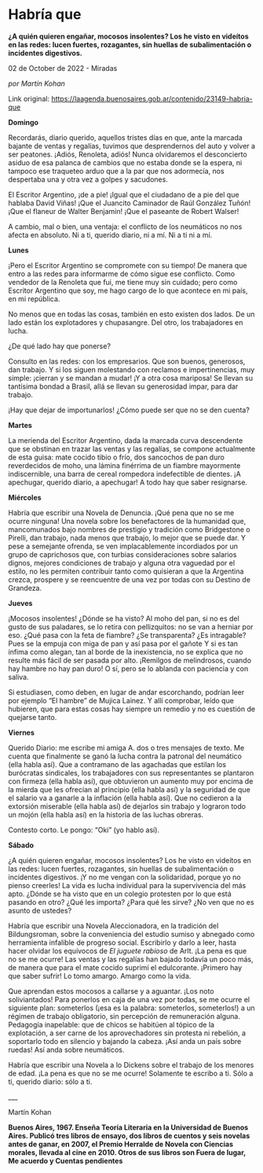 # Habría que

**¿A quién quieren engañar, mocosos insolentes? Los he visto en videítos en las redes: lucen fuertes, rozagantes, sin huellas de subalimentación o incidentes digestivos.**

02 de October de 2022 - Miradas

_por Martín Kohan_

Link original: https://laagenda.buenosaires.gob.ar/contenido/23149-habria-que



**Domingo**




Recordarás, diario querido, aquellos tristes días en que, ante la marcada bajante de ventas y regalías, tuvimos que desprendernos del auto y volver a ser peatones. ¡Adiós, Renoleta, adiós! Nunca olvidaremos el desconcierto asiduo de esa palanca de cambios que no estaba donde se la espera, ni tampoco ese traqueteo arduo que a la par que nos adormecía, nos despertaba una y otra vez a golpes y sacudones.




El Escritor Argentino, ¡de a pie! ¡Igual que el ciudadano de a pie del que hablaba David Viñas! ¡Que el Juancito Caminador de Raúl González Tuñón! ¡Que el flaneur de Walter Benjamin! ¡Que el paseante de Robert Walser!




A cambio, mal o bien, una ventaja: el conflicto de los neumáticos no nos afecta en absoluto. Ni a ti, querido diario, ni a mí. Ni a ti ni a mí.




**Lunes**




¡Pero el Escritor Argentino se compromete con su tiempo! De manera que entro a las redes para informarme de cómo sigue ese conflicto. Como vendedor de la Renoleta que fui, me tiene muy sin cuidado; pero como Escritor Argentino que soy, me hago cargo de lo que acontece en mi país, en mi república.




No menos que en todas las cosas, también en esto existen dos lados. De un lado están los explotadores y chupasangre. Del otro, los trabajadores en lucha.




¿De qué lado hay que ponerse?




Consulto en las redes: con los empresarios. Que son buenos, generosos, dan trabajo. Y si los siguen molestando con reclamos e impertinencias, muy simple: ¡cierran y se mandan a mudar! ¡Y a otra cosa mariposa! Se llevan su tantísima bondad a Brasil, allá se llevan su generosidad impar, para dar trabajo.




¡Hay que dejar de importunarlos! ¿Cómo puede ser que no se den cuenta?




**Martes**




La merienda del Escritor Argentino, dada la marcada curva descendente que se obstinan en trazar las ventas y las regalías, se compone actualmente de esta guisa: mate cocido tibio o frío, dos sancochos de pan duro reverdecidos de moho, una lámina finérrima de un fiambre mayormente indiscernible, una barra de cereal rompedora indefectible de dientes. ¡A apechugar, querido diario, a apechugar! A todo hay que saber resignarse.




**Miércoles**




Habría que escribir una Novela de Denuncia. ¡Qué pena que no se me ocurre ninguna! Una novela sobre los benefactores de la humanidad que, mancomunados bajo nombres de prestigio y tradición como Bridgestone o Pirelli, dan trabajo, nada menos que trabajo, lo mejor que se puede dar. Y pese a semejante ofrenda, se ven implacablemente incordiados por un grupo de caprichosos que, con turbias consideraciones sobre salarios dignos, mejores condiciones de trabajo y alguna otra vaguedad por el estilo, no les permiten contribuir tanto como quisieran a que la Argentina crezca, prospere y se reencuentre de una vez por todas con su Destino de Grandeza.




**Jueves**




¡Mocosos insolentes! ¿Dónde se ha visto? Al moho del pan, si no es del gusto de sus paladares, se lo retira con pellizquitos: no se van a herniar por eso. ¿Qué pasa con la feta de fiambre? ¿Se transparenta? ¿Es intragable? Pues se la empuja con miga de pan y así pasa por el gañote Y si es tan ínfima como alegan, tan al borde de la inexistencia, no se explica que no resulte más fácil de ser pasada por alto. ¡Remilgos de melindrosos, cuando hay hambre no hay pan duro! O sí, pero se lo ablanda con paciencia y con saliva.




Si estudiasen, como deben, en lugar de andar escorchando, podrían leer por ejemplo “El hambre” de Mujica Lainez. Y allí comprobar, leído que hubieren, que para estas cosas hay siempre un remedio y no es cuestión de quejarse tanto.




**Viernes**




Querido Diario: me escribe mi amiga A. dos o tres mensajes de texto. Me cuenta que finalmente se ganó la lucha contra la patronal del neumático (ella habla así). Que a contramano de las agachadas que estilan los burócratas sindicales, los trabajadores con sus representantes se plantaron con firmeza (ella habla así), que obtuvieron un aumento muy por encima de la mierda que les ofrecían al principio (ella habla así) y la seguridad de que el salario va a ganarle a la inflación (ella habla así). Que no cedieron a la extorsión miserable (ella habla así) de dejarlos sin trabajo y lograron todo un mojón (ella habla así) en la historia de las luchas obreras.




Contesto corto. Le pongo: “Oki” (yo hablo así).




**Sábado**




¿A quién quieren engañar, mocosos insolentes? Los he visto en videítos en las redes: lucen fuertes, rozagantes, sin huellas de subalimentación o incidentes digestivos. ¡Y no me vengan con la solidaridad, porque yo no pienso creerles! La vida es lucha individual para la supervivencia del más apto. ¿Dónde se ha visto que en un colegio protesten por lo que está pasando en otro? ¿Qué les importa? ¿Para qué les sirve? ¿No ven que no es asunto de ustedes?




Habría que escribir una Novela Aleccionadora, en la tradición del Bildungsroman, sobre la conveniencia del estudio sumiso y abnegado como herramienta infalible de progreso social. Escribirlo y darlo a leer, hasta hacer olvidar los equívocos de *El juguete rabioso* de Arlt. ¡La pena es que no se me ocurre! Las ventas y las regalías han bajado todavía un poco más, de manera que para el mate cocido suprimí el edulcorante. ¡Primero hay que saber sufrir! Lo tomo amargo. Amargo como la vida.




Que aprendan estos mocosos a callarse y a aguantar. ¡Los noto soliviantados! Para ponerlos en caja de una vez por todas, se me ocurre el siguiente plan: someterlos (¡esa es la palabra: someterlos, someterlos!) a un régimen de trabajo obligatorio, sin percepción de remuneración alguna. Pedagogía inapelable: que de chicos se habitúen al tópico de la explotación, a ser carne de los aprovechadores sin protesta ni rebelión, a soportarlo todo en silencio y bajando la cabeza. ¡Así anda un país sobre ruedas! Así anda sobre neumáticos.




Habría que escribir una Novela a lo Dickens sobre el trabajo de los menores de edad. ¡La pena es que no se me ocurre! Solamente te escribo a ti. Sólo a ti, querido diario: sólo a ti.




\_\_\_




Martín Kohan




**Buenos Aires, 1967. Enseña Teoría Literaria en la Universidad de Buenos Aires. Publicó tres libros de ensayo, dos libros de cuentos y seis novelas antes de ganar, en 2007, el Premio Herralde de Novela con Ciencias morales, llevada al cine en 2010. Otros de sus libros son Fuera de lugar, Me acuerdo y Cuentas pendientes**



